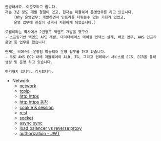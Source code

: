 
```
안녕하세요. 이준호라고 합니다.
저는 3년 정도 개발 경험이 있고, 현재는 미들웨어 운영업무를 하고 있습니다.
	(Why 운영업무: 개발하면서 인프라를 다뤄볼수 있는 기회가 있었고,
	운영 업무에 관심이 생겨서 지원하게 되었습니다.)

로웸이라는 회사에서 2년정도 백엔드 개발을 했구요
- 스프링기반 백엔드 API 개발, 데이터베이스 테이블 인덱스 설계, 배포 업무, AWS 인프라 운영 등 업무를 했습니다.

현재는 씨에스리 운영팀 미들웨어 운영 업무를 하고 있습니다.
- 주로 AWS EC2 내에 미들웨어와 ALB, TG, 그리고 컨테이너 서비스를 ECS, ECR을 통해 생성 및 운영 하고 있습니다.

여기까지 입니다. 감사합니다.
```

- Network
	- [network](https://github.com/WeareSoft/tech-interview/blob/master/contents/network.md)
	- [tcpip](https://madplay.github.io/post/network-tcp-udp-tcpip)
	- [http https](https://github.com/WeareSoft/tech-interview/blob/master/contents/network.md#http%EC%99%80-https)
	- [http https 동작](https://github.com/WeareSoft/tech-interview/blob/master/contents/network.md#http%EC%99%80-https-%EB%8F%99%EC%9E%91-%EA%B3%BC%EC%A0%95)
	- [cookie & session](https://github.com/WeareSoft/tech-interview/blob/master/contents/network.md#%EC%BF%A0%ED%82%A4%EC%99%80-%EC%84%B8%EC%85%98)
	- [rest](https://github.com/WeareSoft/tech-interview/blob/master/contents/network.md#rest%EC%99%80-restful%EC%9D%98-%EA%B0%9C%EB%85%90)
	- [socket](https://github.com/WeareSoft/tech-interview/blob/master/contents/network.md#socketio%EC%99%80-websocket%EC%9D%98-%EC%B0%A8%EC%9D%B4)
	- [async sync](https://github.com/WeareSoft/tech-interview/blob/master/contents/etc.md#blocking-non-blocking-vs-synchronous-asynchronous)
	- [load balancer vs reverse proxy](https://www.nginx.com/resources/glossary/reverse-proxy-vs-load-balancer/)
	- [authorization - JWT](https://velog.io/@syleemk/%EB%A9%B4%EC%A0%91-%EB%8C%80%EB%B9%84-%EC%84%9C%EB%B2%84-%EA%B8%B0%EB%B0%98-%EC%9D%B8%EC%A6%9D-%EC%84%B8%EC%85%98-%ED%86%A0%ED%81%B0)



```
```
